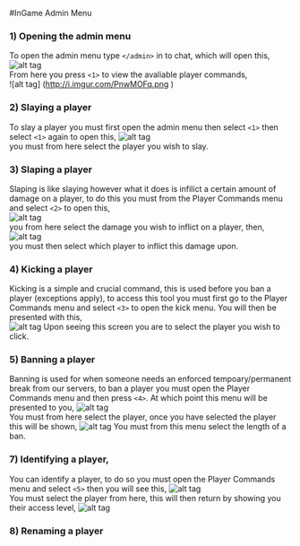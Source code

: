 #InGame Admin Menu

### 1) Opening the admin menu
To open the admin menu type `</admin>` in to chat, which will open this,   
![alt tag](http://i.imgur.com/HscEB2o.png)    
From here you press `<1>` to view the avaliable player commands,   
![alt tag] (http://i.imgur.com/PnwMOFq.png )

### 2) Slaying a player
To slay a player you must first open the admin menu then select `<1>` then select `<1>` again to open this,
![alt tag](http://i.imgur.com/9HVrzkH.png)   
you must from here select the player you wish to slay.

### 3) Slaping a player
Slaping is like slaying however what it does is infilict a certain amount of damage on a player, to do this you must from
the Player Commands menu and select `<2>` to open this,      
![alt tag](http://i.imgur.com/oqEe5DL.png)    
you from here select the damage you wish to inflict on a player, then,     
![alt tag](http://i.imgur.com/oAyv0oP.png)   
you must then select which player to inflict this damage upon.

### 4) Kicking a player
Kicking is a simple and crucial command, this is used before you ban a player (exceptions apply), to access this tool you
must first go to the Player Commands menu and select `<3>` to open the kick menu. You will then be presented with this,   
![alt tag](http://i.imgur.com/Yxta8ou.png)
Upon seeing this screen you are to select the player you wish to click.

### 5) Banning a player
Banning is used for when someone needs an enforced tempoary/permanent break from our servers, to ban a player you must open the Player Commands menu and then press `<4>`. At which point this menu will be presented to you,
![alt tag](http://i.imgur.com/v69dyJX.png)    
You must from here select the player, once you have selected the player this will be shown,
![alt tag](http://i.imgur.com/x23VU0p.png)
You must from this menu select the length of a ban.

### 7) Identifying a player,
You can identify a player, to do so you must open the Player Commands menu and select `<5>` then you will see this,
![alt tag](http://i.imgur.com/0VtMtAT.png)   
You must select the player from here, this will then return by showing you their access level,
![alt tag](http://i.imgur.com/VLoV07U.png)

### 8) Renaming a player
